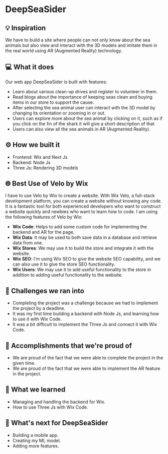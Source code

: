 # DeepSeaSider

## 💡 Inspiration

We have to build a site where people can not only know about the sea animals but also view and interact with the 3D models and imitate them in the real world using AR (Augmented Reality) technology.

## 💻 What it does

Our web app DeepSeaSider is built with features:

- Learn about various clean-up drives and register to volunteer in them.
- Read blogs about the importance of keeping seas clean and buying items in our store to support the cause.
- After selecting the sea animal user can interact with the 3D model by changing its orientation or zooming in or out.
- Users can explore more about the sea animal by clicking on it, such as if you click on the fin of the shark it will give a short description of that
- Users can also view all the sea animals in AR (Augmented Reality).

## ⚙️ How we built it

<!-- - ML: Microsoft Cloud(Azure) -->
- Frontend: Wix and Next Js
- Backend: Node Js
- Three Js: Rendering 3D models

## 🌐 Best Use of Velo by Wix

I have to use Velo by Wix to create a website. With Wix Velo, a full-stack development platform, you can create a website without knowing any code. It is a fantastic tool for both experienced developers who want to construct a website quickly and newbies who want to learn how to code. I am using the following features of Velo by Wix:

- **Wix Code**: Helps to add some custom code for implementing the backend and AR for the page.
- **Wix Data**: It may be used to both save data in a database and retrieve data from one.
- **Wix Stores**: We may use it to build the store and integrate it with the website.
- **Wix SEO**: I'm using Wix SEO to give the website SEO capability, and we can also use it to give the store SEO functionality.
- **Wix Users**: We may use it to add useful functionality to the store in addition to adding useful functionality to the website.

<!-- ## ☁ Best Use of Microsoft Cloud for Your Community

I am using Microsoft Azure to train my ML model to find out the specie of animals. I am training my model with Azure Notebooks. My dataset is kept in Azure Blob Storage. I am obtaining the user's image using Azure Cognitive Services. My model was really simple to deploy and train thanks to Microsoft Azure. -->

## 🧠 Challenges we ran into

- Completing the project was a challenge because we had to implement the project by a deadline.
- It was my first time building a backend with Node Js, and learning how to use it with Wix Code.
- It was a bit difficult to implement the Three Js and connect it with Wix Code.

## 🏅 Accomplishments that we're proud of

- We are proud of the fact that we were able to complete the project in the given time.
- We are proud of the fact that we were able to implement the AR feature in the project.
<!-- - We are proud of the fact that we were able to build a custom backend with Azure for the web app. -->

## 📖 What we learned

<!-- - How to train a model in Azure. -->
- Managing and handling the backend for Wix.
- How to use Three Js with Wix Code.

## 🚀 What's next for DeepSeaSider

- Building a mobile app.
- Creating my ML model.
- Adding more features.
